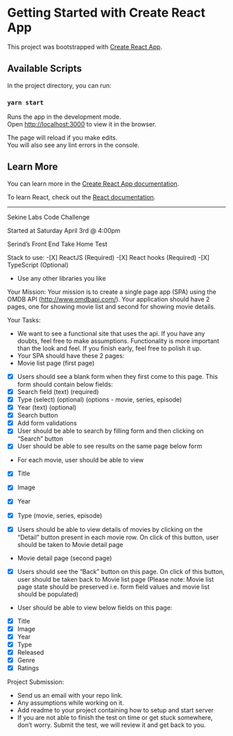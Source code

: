 # Getting Started with Create React App

This project was bootstrapped with [Create React App](https://github.com/facebook/create-react-app).

## Available Scripts

In the project directory, you can run:

### `yarn start`

Runs the app in the development mode.\
Open [http://localhost:3000](http://localhost:3000) to view it in the browser.

The page will reload if you make edits.\
You will also see any lint errors in the console.

## Learn More

You can learn more in the [Create React App documentation](https://facebook.github.io/create-react-app/docs/getting-started).

To learn React, check out the [React documentation](https://reactjs.org/).

---

Sekine Labs Code Challenge

Started at Saturday April 3rd @ 4:00pm

Serind’s Front End Take Home Test

Stack to use: -[X] ReactJS (Required) -[X] React hooks (Required) -[X] TypeScript (Optional)

- Use any other libraries you like

Your Mission:
Your mission is to create a single page app (SPA) using the OMDB API
(http://www.omdbapi.com/). Your application should have 2 pages, one for showing
movie list and second for showing movie details.

Your Tasks:

- We want to see a functional site that uses the api. If you have any doubts, feel free to
  make assumptions. Functionality is more important than the look and feel. If you finish
  early, feel free to polish it up.
- Your SPA should have these 2 pages:
- Movie list page (first page)
- [x] Users should see a blank form when they first come to this page. This
      form should contain below fields:
- [x] Search field (text) (required)
- [x] Type (select) (optional) (options - movie, series, episode)
- [x] Year (text) (optional)
- [x] Search button
- [x] Add form validations
- [x] User should be able to search by filling form and then clicking on “Search”
      button
- [x] User should be able to see results on the same page below form
- For each movie, user should be able to view
- [x] Title
- [x] Image
- [x] Year
- [x] Type (movie, series, episode)

- [x] Users should be able to view details of movies by clicking on the
      “Detail” button present in each movie row. On click of this button,
      user should be taken to Movie detail page

- Movie detail page (second page)
- [x] Users should see the “Back” button on this page. On click of this button,
      user should be taken back to Movie list page (Please note: Movie list
      page state should be preserved i.e. form field values and movie list
      should be populated)
- User should be able to view below fields on this page:
- [x] Title
- [x] Image
- [x] Year
- [x] Type
- [x] Released
- [x] Genre
- [x] Ratings

Project Submission:

- Send us an email with your repo link.
- Any assumptions while working on it.
- Add readme to your project containing how to setup and start server
- If you are not able to finish the test on time or get stuck somewhere, don’t worry. Submit
  the test, we will review it and get back to you.

